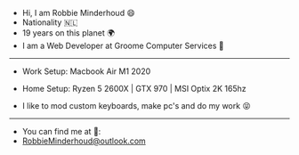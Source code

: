 - Hi, I am Robbie Minderhoud 😄
- Nationality 🇳🇱
- 19 years on this planet 🌍
- I am a Web Developer at Groome Computer Services 💼
----------------------------------------------------
- Work Setup: Macbook Air M1 2020
- Home Setup: Ryzen 5 2600X | GTX 970 | MSI Optix 2K 165hz

- I like to mod custom keyboards, make pc's and do my work 😝
----------------------------------------------------
- You can find me at 📧:
- RobbieMinderhoud@outlook.com
